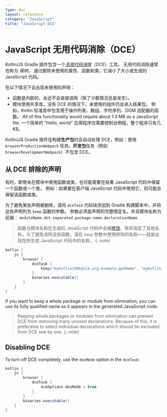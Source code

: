 ```yaml
---
type: doc
layout: reference
category: "JavaScript"
title: "JavaScript DCE"
---
```


# JavaScript 无用代码消除（DCE）

Kotlin/JS Gradle 插件包含一个[_无用代码消除_](https://zh.wikipedia.org/wiki/%E6%AD%BB%E7%A2%BC%E5%88%AA%E9%99%A4)（_DCE_）工具。
无用代码消除通常也称为 _<span title="tree shaking">摇树</span>_。
通过删除未使用的属性、函数和类，它减小了大小或生成的 JavaScript 代码。

在以下情况下会出现未使用的声明：

* 函数是内联的，永远不会直接调用（除了少数情况总是发生）。
* 模块使用共享库。没有 DCE 的情况下，未使用的组件仍会进入结果包。
  例如，Kotlin 标准库中包含用于操作列表、数组、字符序列、DOM 适配器的函数。
  All of this functionality would require about 1.3 MB as a JavaScript file.
  一个简单的 "Hello, world" 应用程序仅需要控制台例程，整个程序只有几 KB。

Kotlin/JS Gradle 插件在构建**生产包**时会自动处理 DCE，例如：使用 `browserProductionWebpack` 任务。**开发包**任务（例如 `browserDevelopmentWebpack`）不包含 DCE。

## 从 DCE 排除的声明

有时，即使未在模块中使用函数或类，也可能需要在结果 JavaScript 代码中保留一个函数或一个类，
例如：如果要在客户端 JavaScript 代码中使用它，则可能会保留该函数或类。

为了避免某些声明被删除，请将 `dceTask` 代码块添加到 Gradle 构建脚本中，并将这些声明列为 `keep` 函数的参数。
参数必须是声明的完整限定名，并且模块名称为前缀：
`moduleName.dot.separated.package.name.declarationName`

> 函数与模块名称在生成的 JavaScript 代码中会被[修饰](js-to-kotlin-interop.html#jsname-注解)，除非指定了其他名称。为了避免消除这些函数，请在 `keep` 参数中使用修饰的名称——就是出现在所生成 JavaScript 代码中的名称。
{:.note}


<div class="sample" markdown="1" mode="groovy" theme="idea">

```groovy
kotlin {
    js {
        browser {
            dceTask {
                keep("myKotlinJSModule.org.example.getName", "myKotlinJSModule.org.example.User" )
            }
            binaries.executable()
        }
    }
}
```
</div>

If you want to keep a whole package or module from elimination, you can use its fully qualified name as it appears in the generated JavaScript code.

> Keeping whole packages or modules from elimination can prevent DCE from removing many unused declarations. Because of this, it is preferable to select individual declarations which should be excluded from DCE one by one.
{:.note}

## Disabling DCE

To turn off DCE completely, use the `devMode` option in the `dceTask`:

<div class="sample" markdown="1" mode="groovy" theme="idea">

```groovy
kotlin {
    js {
        browser {
            dceTask {
                dceOptions.devMode = true
            }
        }
        binaries.executable()
    }
}
```
</div>
